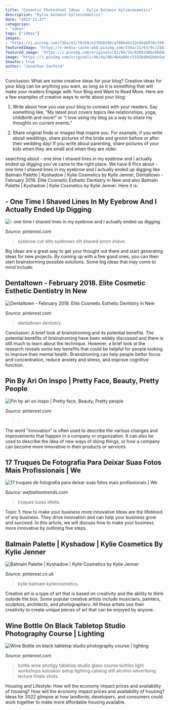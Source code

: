 ```yaml
---
title: "Cosmetic Photoshoot Ideas - Kylie Balmain Kyliecosmetics"
description: "Kylie balmain kyliecosmetics"
date: "2022-11-27"
categories:
- "ideas"
tags: ["ideas"]
images:
- "https://i.pinimg.com/736x/e2/70/b9/e270b9398caf88b46132e56de978cfd9.jpg"
featuredImage: "https://s-media-cache-ak0.pinimg.com/736x/21/63/9c/21639c9406b3142cb68821ec429afe53.jpg"
featured_image: "https://i.pinimg.com/originals/82/04/34/8204340bc8b68e3c9f6e61d57e0101a4.png"
image: "https://i.pinimg.com/originals/4b/4a/80/4b4a80cc53326d0d2b6e5e6b0bd8e7fb.png"
ShowToc: true
author: "Jonathon Sanford"
---
```



Conclusion: What are some creative ideas for your blog?
Creative ideas for your blog can be anything you want, as long as it is something that will make your readers Engage with Your Blog and Want to Read More. Here are a few examples of creative ways to write about your blog:
1. Write about how you use your blog to connect with your readers. Say something like, “My latest post covers topics like relationships, yoga, childbirth and more!” or “I love using my blog as a way to share my thoughts on current events.”

2. Share original finds or images that inspire you. For example, if you write about weddings, share pictures of the bride and groom before or after their wedding day! If you write about parenting, share pictures of your kids when they are small and when they are older.


	

		
searching about - one time I shaved lines in my eyebrow and I actually ended up digging you've came to the right place. We have 6 Pics about - one time I shaved lines in my eyebrow and I actually ended up digging like Balmain Palette | Kyshadow | Kylie Cosmetics by Kylie Jenner, Dentaltown - February 2018. Elite Cosmetic Esthetic Dentistry in New and also Balmain Palette | Kyshadow | Kylie Cosmetics by Kylie Jenner. Here it is:
		
    
## - One Time I Shaved Lines In My Eyebrow And I Actually Ended Up Digging

<img loading=lazy src="https://i.pinimg.com/originals/9e/fa/cd/9efacdc44cba3c9c2e253f53ae6259f0.jpg" onerror="this.onerror=null;this.src='https://tse1.mm.bing.net/th?id=OIP.BNNhv6e03unZy2yDPVbh4gHaJQ&amp;pid=15.1';" alt="- one time I shaved lines in my eyebrow and I actually ended up digging">

_Source: pinterest.com_

>eyebrow cut slits eyebrows slit shaved amzn shave. 

	

Big Ideas are a great way to get your thought out there and start generating ideas for new projects. By coming up with a few good ones, you can then start brainstorming possible solutions. Some big ideas that may come to mind include: 

    
## Dentaltown - February 2018. Elite Cosmetic Esthetic Dentistry In New

<img loading=lazy src="https://i.pinimg.com/originals/82/04/34/8204340bc8b68e3c9f6e61d57e0101a4.png" onerror="this.onerror=null;this.src='https://tse2.mm.bing.net/th?id=OIP.0hJ3b47MVeF0bMpoTzREbwHaKB&amp;pid=15.1';" alt="Dentaltown - February 2018. Elite Cosmetic Esthetic Dentistry in New">

_Source: pinterest.com_

>dentaltown dentistry. 

	

Conclusion: A brief look at brainstroming and its potential benefits.
The potential benefits of brainstroming have been widely discussed and there is still much to learn about the technique. However, a brief look at the research reveals some key benefits that could be helpful for people looking to improve their mental health. Brainstroming can help people better focus and concentration, reduce anxiety and stress, and improve cognitive function.

    
## Pin By Ari On Inspo | Pretty Face, Beauty, Pretty People

<img loading=lazy src="https://i.pinimg.com/736x/e2/70/b9/e270b9398caf88b46132e56de978cfd9.jpg" onerror="this.onerror=null;this.src='https://tse4.mm.bing.net/th?id=OIP.IkWyOch7ZOXOX_Si56LkBgHaHb&amp;pid=15.1';" alt="Pin by ari on inspo | Pretty face, Beauty, Pretty people">

_Source: pinterest.com_

>. 

	

The word "innovation" is often used to describe the various changes and improvements that happen in a company or organization. It can also be used to describe the idea of new ways of doing things, or how a company can become more innovative in their products or services.

    
## 17 Truques De Fotografia Para Deixar Suas Fotos Mais Profissionais | We

<img loading=lazy src="https://www.wefashiontrends.com/wp-content/uploads/2017/08/tecido-para-fundo-de-foto.jpg" onerror="this.onerror=null;this.src='https://tse1.mm.bing.net/th?id=OIP.CHl-tcxh_axbIdUt27zBCgHaEQ&amp;pid=15.1';" alt="17 truques de fotografia para deixar suas fotos mais profissionais | We">

_Source: wefashiontrends.com_

>truques luzes efeito. 

	

Topic 1: How to make your business more innovative
Ideas are the lifeblood of any business. They drive innovation and can help your business grow and succeed. In this article, we will discuss how to make your business more innovative by outlining five steps.

    
## Balmain Palette | Kyshadow | Kylie Cosmetics By Kylie Jenner

<img loading=lazy src="https://i.pinimg.com/originals/4b/4a/80/4b4a80cc53326d0d2b6e5e6b0bd8e7fb.png" onerror="this.onerror=null;this.src='https://tse3.mm.bing.net/th?id=OIP.WOU_1PVpSocSTLW7LAlZUAHaJ3&amp;pid=15.1';" alt="Balmain Palette | Kyshadow | Kylie Cosmetics by Kylie Jenner">

_Source: pinterest.co.uk_

>kylie balmain kyliecosmetics. 

	

Creative art is a type of art that is based on creativity and the ability to think outside the box. Some popular creative artists include musicians, painters, sculptors, architects, and photographers. All these artists use their creativity to create unique pieces of art that can be enjoyed by anyone.

    
## Wine Bottle On Black Tabletop Studio Photography Course | Lighting

<img loading=lazy src="https://s-media-cache-ak0.pinimg.com/736x/21/63/9c/21639c9406b3142cb68821ec429afe53.jpg" onerror="this.onerror=null;this.src='https://tse4.mm.bing.net/th?id=OIP.Ufqjq3VWoASreyBoNDMFZwHaJz&amp;pid=15.1';" alt="Wine Bottle on black tabletop studio photography course | lighting">

_Source: pinterest.com_

>bottle wine photigy tabletop studio glass course bottles light workshops koloskov setup lighting catalog still alcohol advertising lecture finale shots. 

	

Housing and Lifestyle: How will the economy impact prices and availability of housing?
How will the economy impact prices and availability of housing? 
Ideas for 2022 glimpse at how landlords, developers, and consumers could work together to make more affordable housing available.

